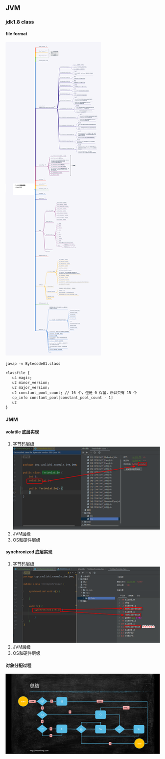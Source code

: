 ## JVM

### jdk1.8 class 

#### file format
![img.png](images/jdk_1.8_class_format.png)

`javap -v Bytecode01.class`

```
classfile {
   u4 magic;
   u2 minor_version;
   u2 major_version;
   u2 constant_pool_count; // 16 个，但是 0 保留，所以只有 15 个
   cp_info constant_pool[constant_pool_count - 1]
   u2
}
```

### JMM

#### volatile 底层实现
1. 字节码层级
![img.png](images/volatile_bytecode.png)
2. JVM层级
3. OS和硬件层级

#### synchronized 底层实现
1. 字节码层级
![img_1.png](images/synchronized_bytecode.png)
2. JVM层级
3. OS和硬件层级

#### 对象分配过程
![img_2.png](images/object_assign.png)